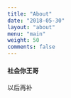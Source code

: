 ```yaml
---
title: "About"
date: "2018-05-30"
layout: "about"
menu: "main"
weight: 50
comments: false
---
```


#### 社会你王哥
以后再补